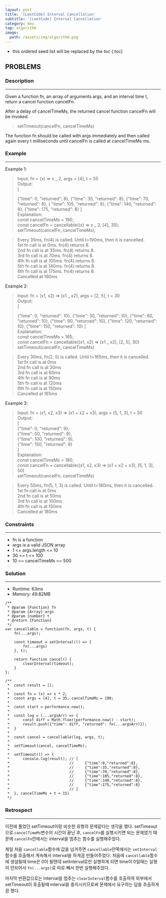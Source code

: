```yaml
---
layout: post
title: '[LeetCode] Interval Cancellation'
subtitle: '[LeetCode] Interval Cancellation'
category: dev
tag: algorithm
image:
  path: /assets/img/algorithm.png
---
```


<!-- prettier-ignore -->
* this ordered seed list will be replaced by the toc
{:toc}

## PROBLEMS

### **Description**

---

Given a function fn, an array of arguments args, and an interval time t, return a cancel function cancelFn.

After a delay of cancelTimeMs, the returned cancel function cancelFn will be invoked.

> setTimeout(cancelFn, cancelTimeMs)

The function fn should be called with args immediately and then called again every t milliseconds until cancelFn is called at cancelTimeMs ms.

### **Example**

---

Example 1:

<!-- prettier-ignore -->
> Input: fn = (x) => x \_ 2, args = [4], t = 35  
> Output:  
> [
>
>  {"time": 0, "returned": 8},
>  {"time": 35, "returned": 8},
>  {"time": 70, "returned": 8},
>  { "time": 105, "returned": 8},
>  {"time": 140, "returned": 8},
>  {"time": 175, "returned": 8}
> ]  
>  Explanation:  
> const cancelTimeMs = 190;  
> const cancelFn = cancellable((x) => x \_ 2, [4], 35);  
> setTimeout(cancelFn, cancelTimeMs);

> Every 35ms, fn(4) is called. Until t=190ms, then it is cancelled.  
> 1st fn call is at 0ms. fn(4) returns 8.  
> 2nd fn call is at 35ms. fn(4) returns 8.  
> 3rd fn call is at 70ms. fn(4) returns 8.  
> 4th fn call is at 105ms. fn(4) returns 8.  
> 5th fn call is at 140ms. fn(4) returns 8.  
> 6th fn call is at 175ms. fn(4) returns 8.  
> Cancelled at 190ms

Example 2:

<!-- prettier-ignore -->
> Input: fn = (x1, x2) => (x1 \_ x2), args = [2, 5], t = 30  
> Output:  
> [
>
> {"time": 0, "returned": 10},
> {"time": 30, "returned": 10},
> {"time": 60, "returned": 10},
> {"time": 90, "returned": 10},
> {"time": 120, "returned": 10},
> {"time": 150, "returned": 10}
> ]  
> Explanation:  
> const cancelTimeMs = 165;  
> const cancelFn = cancellable((x1, x2) => (x1 \_ x2), [2, 5], 30)  
> setTimeout(cancelFn, cancelTimeMs)

> Every 30ms, fn(2, 5) is called. Until t=165ms, then it is cancelled.  
> 1st fn call is at 0ms  
> 2nd fn call is at 30ms  
> 3rd fn call is at 60ms  
> 4th fn call is at 90ms  
> 5th fn call is at 120ms  
> 6th fn call is at 150ms  
> Cancelled at 165ms

Example 3:

<!-- prettier-ignore -->
> Input: fn = (x1, x2, x3) => (x1 + x2 + x3), args = [5, 1, 3], t = 50  
> Output:   
> [  
>  {"time": 0, "returned": 9},  
>  {"time": 50, "returned": 9},  
>  {"time": 100, "returned": 9},  
>  {"time": 150, "returned": 9}  
> ]  
> Explanation:   
> const cancelTimeMs = 180;  
> const cancelFn = cancellable((x1, x2, x3) => (x1 + x2 + x3), [5, 1, 3], 50)  
> setTimeout(cancelFn, cancelTimeMs)

> Every 50ms, fn(5, 1, 3) is called. Until t=180ms, then it is cancelled.  
> 1st fn call is at 0ms  
> 2nd fn call is at 50ms  
> 3rd fn call is at 100ms  
> 4th fn call is at 150ms  
> Cancelled at 180ms

### **Constraints**

---

- fn is a function
- args is a valid JSON array
- 1 <= args.length <= 10
- 30 <= t <= 100
- 10 <= cancelTimeMs <= 500

### Solution

---

- Runtime: 63ms
- Memory: 49.82MB

```
/**
 * @param {Function} fn
 * @param {Array} args
 * @param {number} t
 * @return {Function}
 */
var cancellable = function(fn, args, t) {
    fn(...args);

    const timeout = setInterval(() => {
        fn(...args)
    }, t);

    return function cancel() {
        clearInterval(timeout);
    }
};

/**
 *  const result = [];
 *
 *  const fn = (x) => x * 2;
 *  const args = [4], t = 35, cancelTimeMs = 190;
 *
 *  const start = performance.now();
 *
 *  const log = (...argsArr) => {
 *      const diff = Math.floor(performance.now() - start);
 *      result.push({"time": diff, "returned": fn(...argsArr)});
 *  }
 *
 *  const cancel = cancellable(log, args, t);
 *
 *  setTimeout(cancel, cancelTimeMs);
 *
 *  setTimeout(() => {
 *      console.log(result); // [
 *                           //     {"time":0,"returned":8},
 *                           //     {"time":35,"returned":8},
 *                           //     {"time":70,"returned":8},
 *                           //     {"time":105,"returned":8},
 *                           //     {"time":140,"returned":8},
 *                           //     {"time":175,"returned":8}
 *                           // ]
 *  }, cancelTimeMs + t + 15)
 */
```

### Retrospect

---

이전에 풀었던 setTimeout이랑 비슷한 유형의 문제같다는 생각을 했다. setTimeout으로 `cancelTimeMs`변수의 시간이 끝난 후, `cancelFn`를 실행시키면 되는 문제였기 때문에 `cancelFn`안에서는 interval을 멈추는 함수를 실행해주었다.

제일 처음 `cancellable`함수에 값을 넘겨주면 `cancellable`안쪽에서는 `setInterval`함수를 호출해서 계속해서 interval을 하게끔 만들어주었다. 처음에 `cancellable`함수에 생설될때 time은 0이 될텐데 setInterval로만 실행하게 되면 time이 0일때는 실행이 안되어서 `fn(...args)`로 따로 빼서 한번 실행해주었다.

마지막 반환값으로는 interval을 멈추는 `clearInterval`함수를 호출하여 외부에서 setTimeout이 호출될때 interval을 중지시키므로써 문제에서 요구하는 답을 추출하게끔 했다.
